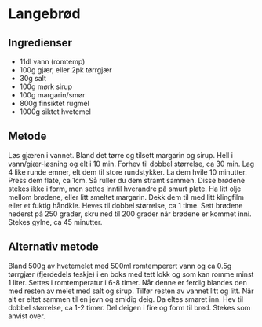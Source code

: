 
# Langebrød

## Ingredienser

- 11dl vann (romtemp)
- 100g gjær, eller 2pk tørrgjær
- 30g salt
- 100g mørk sirup
- 100g margarin/smør
- 800g finsiktet rugmel
- 1000g siktet hvetemel

## Metode

Løs gjæren i vannet. Bland det tørre og tilsett margarin og sirup. Hell i vann/gjær-løsning og elt i 10 min. Forhev til dobbel størrelse, ca 30 min.
Lag 4 like runde emner, elt dem til store rundstykker. La dem hvile 10 minutter. Press dem flate, ca 1cm. Så ruller du dem stramt sammen. Disse brødene stekes ikke i form, men settes inntil hverandre på smurt plate. Ha litt olje mellom brødene, eller litt smeltet margarin. 
Dekk dem til med litt klingfilm eller et fuktig håndkle. Heves til dobbel størrelse, ca 1 time. 
Sett brødene nederst på 250 grader, skru ned til 200 grader når brødene er kommet inni.
Stekes gylne, ca 45 minutter.

## Alternativ metode

Bland 500g av hvetemelet med 500ml romtemperert vann og ca 0.5g tørrgjær (fjerdedels teskje) i en boks med tett lokk og som kan romme minst 1 liter. Settes i romtemperatur i 6-8 timer.
Når denne er ferdig blandes den med resten av melet med salt og sirup. Tilfør resten av vannet litt og litt. Når alt er eltet sammen til en jevn og smidig deig. Da eltes smøret inn. Hev til dobbel størrelse, ca 1-2 timer.
Del deigen i fire og form til brød.
Stekes som anvist over.
